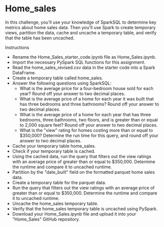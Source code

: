 # Home_sales

In this challenge, you'll use your knowledge of SparkSQL to determine key metrics about home sales data. Then you'll use Spark to create temporary views, partition the data, cache and uncache a temporary table, and verify that the table has been uncached.

Instructions
  - Rename the Home_Sales_starter_code.ipynb file as Home_Sales.ipynb.
  - Import the necessary PySpark SQL functions for this assignment.
  - Read the home_sales_revised.csv data in the starter code into a Spark DataFrame.
  - Create a temporary table called home_sales.
  - Answer the following questions using SparkSQL:
    - What is the average price for a four-bedroom house sold for each year? Round off your answer to two decimal places.
    - What is the average price of a home for each year it was built that has three bedrooms and three bathrooms? Round off your answer to two decimal places.
    - What is the average price of a home for each year that has three bedrooms, three bathrooms, two floors, and is greater than or equal to 2,000 square feet? Round off your answer to two decimal places.
    - What is the "view" rating for homes costing more than or equal to $350,000? Determine the run time for this query, and round off your answer to two decimal places.
  - Cache your temporary table home_sales.
  - Check if your temporary table is cached.
  - Using the cached data, run the query that filters out the view ratings with an average price of greater than or equal to $350,000. Determine the runtime and compare it to uncached runtime.
  - Partition by the "date_built" field on the formatted parquet home sales data.
  - Create a temporary table for the parquet data.
  - Run the query that filters out the view ratings with an average price of greater than or equal to $350,000. Determine the runtime and compare it to uncached runtime.
  - Uncache the home_sales temporary table.
  - Verify that the home_sales temporary table is uncached using PySpark.
  - Download your Home_Sales.ipynb file and upload it into your "Home_Sales" GitHub repository.
